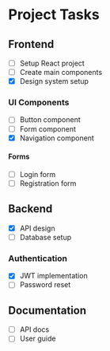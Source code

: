 # Project Tasks

## Frontend
- [ ] Setup React project
- [ ] Create main components
- [x] Design system setup

### UI Components
- [ ] Button component
- [ ] Form component
- [x] Navigation component

#### Forms
- [ ] Login form
- [ ] Registration form

## Backend
- [x] API design
- [ ] Database setup

### Authentication
- [x] JWT implementation
- [ ] Password reset

## Documentation
- [ ] API docs
- [ ] User guide